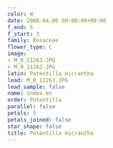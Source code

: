 ```yaml
---
color: W
date: 2008-04-06 00:00:00+00:00
f_end: 5
f_start: 3
family: Rosaceae
flower_type: C
image:
- M_0_11263.JPG
- M_0_11262.JPG
latin: Potentilla micrantha
lead: M_0_11263.JPG
lead_sample: false
name: index.en
order: Potentilla
parallel: false
petals: 5
petals_joined: false
star_shape: false
title: Potentilla micrantha
---
```

